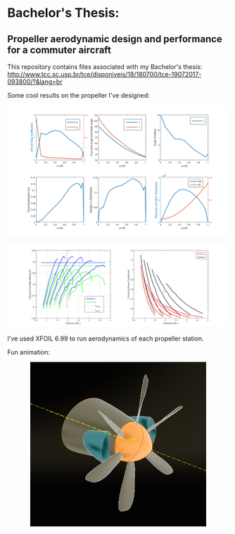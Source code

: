 # Bachelor's Thesis:
## Propeller aerodynamic design and performance for a commuter aircraft

This repository contains files associated with my Bachelor's thesis:
http://www.tcc.sc.usp.br/tce/disponiveis/18/180700/tce-19072017-093800/?&lang=br

Some cool results on the propeller I've designed:

![Planform](https://github.com/bmrocamora/propellerDesignTCC/blob/master/Figures/Blade%20Design.png)

![Graphs](https://github.com/bmrocamora/propellerDesignTCC/blob/master/Figures/Performance.png)

I've used XFOIL 6.99 to run aerodynamics of each propeller station.

Fun animation:

<p align="center"> 
  <img src="https://github.com/bmrocamora/propellerDesignTCC/blob/master/3D%20Model%20and%20Animation/hp1.gif" width="400">
</p>
